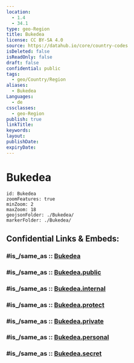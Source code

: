```yaml
---
location:
  - 1.4
  - 34.1
type: geo-Region
title: Bukedea
license: CC BY-SA 4.0
source: https://datahub.io/core/country-codes
isDeleted: false
isReadOnly: false
draft: false
confidential: public
tags:
  - geo/Country/Region
aliases:
  - Bukedea
Languages:
  - de
cssclasses:
  - geo-Region
publish: true
linkTitle:
keywords:
layout:
publishDate:
expiryDate:
---
```


# Bukedea

```leaflet
id: Bukedea
zoomFeatures: true 
minZoom: 2 
maxZoom: 18
geojsonFolder: ./Bukedea/
markerFolder: ./Bukedea/
```


## Confidential Links & Embeds: 

### #is_/same_as :: [Bukedea](/_Standards/Earth/Continent/Africa/Africa~Central/Uganda/regions~Uganda/Uganda~East/Bukedea.md) 

### #is_/same_as :: [Bukedea.public](/_public/Earth/Continent/Africa/Africa~Central/Uganda/regions~Uganda/Uganda~East/Bukedea.public.md) 

### #is_/same_as :: [Bukedea.internal](/_internal/Earth/Continent/Africa/Africa~Central/Uganda/regions~Uganda/Uganda~East/Bukedea.internal.md) 

### #is_/same_as :: [Bukedea.protect](/_protect/Earth/Continent/Africa/Africa~Central/Uganda/regions~Uganda/Uganda~East/Bukedea.protect.md) 

### #is_/same_as :: [Bukedea.private](/_private/Earth/Continent/Africa/Africa~Central/Uganda/regions~Uganda/Uganda~East/Bukedea.private.md) 

### #is_/same_as :: [Bukedea.personal](/_personal/Earth/Continent/Africa/Africa~Central/Uganda/regions~Uganda/Uganda~East/Bukedea.personal.md) 

### #is_/same_as :: [Bukedea.secret](/_secret/Earth/Continent/Africa/Africa~Central/Uganda/regions~Uganda/Uganda~East/Bukedea.secret.md)

